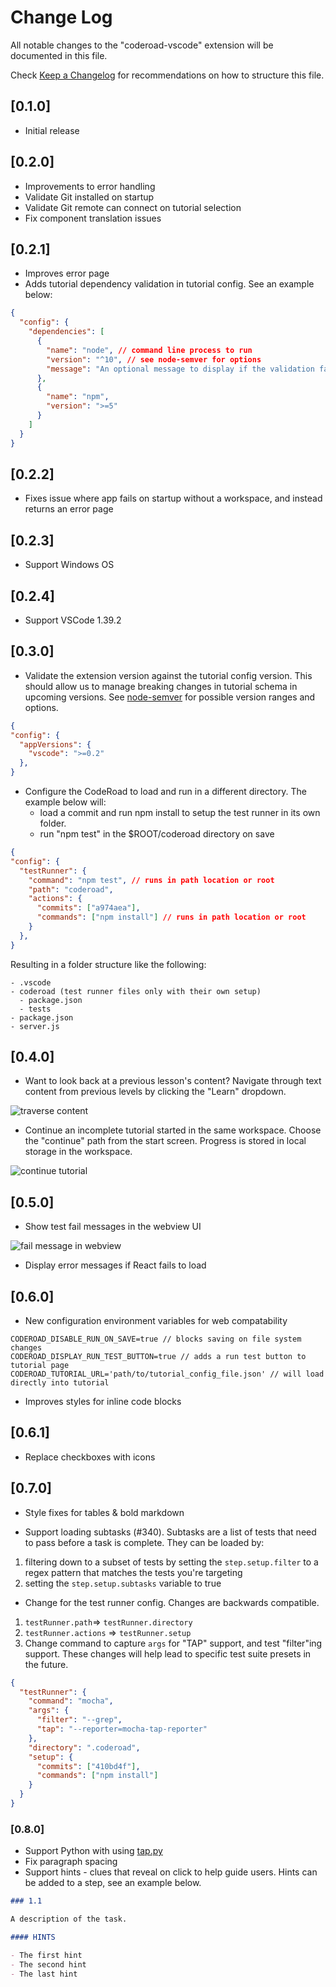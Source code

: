 # Change Log

All notable changes to the "coderoad-vscode" extension will be documented in this file.

Check [Keep a Changelog](http://keepachangelog.com/) for recommendations on how to structure this file.

## [0.1.0]

- Initial release

## [0.2.0]

- Improvements to error handling
- Validate Git installed on startup
- Validate Git remote can connect on tutorial selection
- Fix component translation issues

## [0.2.1]

- Improves error page
- Adds tutorial dependency validation in tutorial config. See an example below:

```json
{
  "config": {
    "dependencies": [
      {
        "name": "node", // command line process to run
        "version": "^10", // see node-semver for options
        "message": "An optional message to display if the validation fails"
      },
      {
        "name": "npm",
        "version": ">=5"
      }
    ]
  }
}
```

## [0.2.2]

- Fixes issue where app fails on startup without a workspace, and instead returns an error page

## [0.2.3]

- Support Windows OS

## [0.2.4]

- Support VSCode 1.39.2

## [0.3.0]

- Validate the extension version against the tutorial config version. This should allow us to manage breaking changes in tutorial schema in upcoming versions. See [node-semver](https://github.com/npm/node-semver#advanced-range-syntax) for possible version ranges and options.

```json
{
"config": {
  "appVersions": {
    "vscode": ">=0.2"
  },
}
```

- Configure the CodeRoad to load and run in a different directory. The example below will:
  - load a commit and run npm install to setup the test runner in its own folder.
  - run "npm test" in the \$ROOT/coderoad directory on save

```json
{
"config": {
  "testRunner": {
    "command": "npm test", // runs in path location or root
    "path": "coderoad",
    "actions": {
      "commits": ["a974aea"],
      "commands": ["npm install"] // runs in path location or root
    }
  },
}
```

Resulting in a folder structure like the following:

```text
- .vscode
- coderoad (test runner files only with their own setup)
  - package.json
  - tests
- package.json
- server.js
```

## [0.4.0]

- Want to look back at a previous lesson's content? Navigate through text content from previous levels by clicking the "Learn" dropdown.

![traverse content](./docs/images/traverse-content.png)

- Continue an incomplete tutorial started in the same workspace. Choose the "continue" path from the start screen. Progress is stored in local storage in the workspace.

![continue tutorial](./docs/images/continue-tutorial.png)

## [0.5.0]

- Show test fail messages in the webview UI

![fail message in webview](./docs/images/fail-message-in-webview.png)

- Display error messages if React fails to load

## [0.6.0]

- New configuration environment variables for web compatability

```text
CODEROAD_DISABLE_RUN_ON_SAVE=true // blocks saving on file system changes
CODEROAD_DISPLAY_RUN_TEST_BUTTON=true // adds a run test button to tutorial page
CODEROAD_TUTORIAL_URL='path/to/tutorial_config_file.json' // will load directly into tutorial
```

- Improves styles for inline code blocks

## [0.6.1]

- Replace checkboxes with icons

## [0.7.0]

- Style fixes for tables & bold markdown

- Support loading subtasks (#340). Subtasks are a list of tests that need to pass before a task is complete. They can be loaded by:

1. filtering down to a subset of tests by setting the `step.setup.filter` to a regex pattern that matches the tests you're targeting
2. setting the `step.setup.subtasks` variable to true

- Change for the test runner config. Changes are backwards compatible.

1. `testRunner.path`=> `testRunner.directory`
2. `testRunner.actions` => `testRunner.setup`
3. Change command to capture `args` for "TAP" support, and test "filter"ing support. These changes will help lead to specific test suite presets in the future.

```json
{
  "testRunner": {
    "command": "mocha",
    "args": {
      "filter": "--grep",
      "tap": "--reporter=mocha-tap-reporter"
    },
    "directory": ".coderoad",
    "setup": {
      "commits": ["410bd4f"],
      "commands": ["npm install"]
    }
  }
}
```

### [0.8.0]

- Support Python with using [tap.py](https://github.com/python-tap/tappy)
- Fix paragraph spacing
- Support hints - clues that reveal on click to help guide users. Hints can be added to a step, see an example below.

```md
### 1.1

A description of the task.

#### HINTS

- The first hint
- The second hint
- The last hint
```

